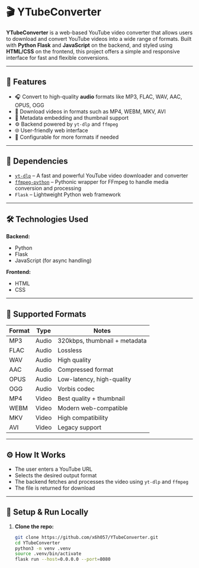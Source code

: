 # 🎬 YTubeConverter

**YTubeConverter** is a web-based YouTube video converter that allows users to download and convert YouTube videos into a wide range of formats. Built with **Python Flask** and **JavaScript** on the backend, and styled using **HTML/CSS** on the frontend, this project offers a simple and responsive interface for fast and flexible conversions.

---

## 🚀 Features

- 🎧 Convert to high-quality **audio** formats like MP3, FLAC, WAV, AAC, OPUS, OGG
- 🎥 Download videos in formats such as MP4, WEBM, MKV, AVI
- 🧠 Metadata embedding and thumbnail support
- ⚙️ Backend powered by `yt-dlp` and `ffmpeg`
- 🌐 User-friendly web interface
- 🔧 Configurable for more formats if needed

---

## 🧩 Dependencies

- [`yt-dlp`](https://github.com/yt-dlp/yt-dlp) – A fast and powerful YouTube video downloader and converter
- [`ffmpeg-python`](https://github.com/kkroening/ffmpeg-python) – Pythonic wrapper for FFmpeg to handle media conversion and processing
- `Flask` – Lightweight Python web framework
---

## 🛠️ Technologies Used

**Backend:**
- Python
- Flask
- JavaScript (for async handling)

**Frontend:**
- HTML
- CSS

---

## 💾 Supported Formats

| Format | Type  | Notes                          |
|--------|-------|--------------------------------|
| MP3    | Audio | 320kbps, thumbnail + metadata  |
| FLAC   | Audio | Lossless                       |
| WAV    | Audio | High quality                   |
| AAC    | Audio | Compressed format              |
| OPUS   | Audio | Low-latency, high-quality      |
| OGG    | Audio | Vorbis codec                   |
| MP4    | Video | Best quality + thumbnail       |
| WEBM   | Video | Modern web-compatible          |
| MKV    | Video | High compatibility             |
| AVI    | Video | Legacy support                 |

---

## ⚙️ How It Works

- The user enters a YouTube URL
- Selects the desired output format
- The backend fetches and processes the video using `yt-dlp` and `ffmpeg`
- The file is returned for download

---

## 🧪 Setup & Run Locally

1. **Clone the repo:**
   ```bash
   git clone https://github.com/x6h057/YTubeConverter.git
   cd YTubeConverter
   python3 -m venv .venv
   source .venv/bin/activate
   flask run --host=0.0.0.0 --port=8080
